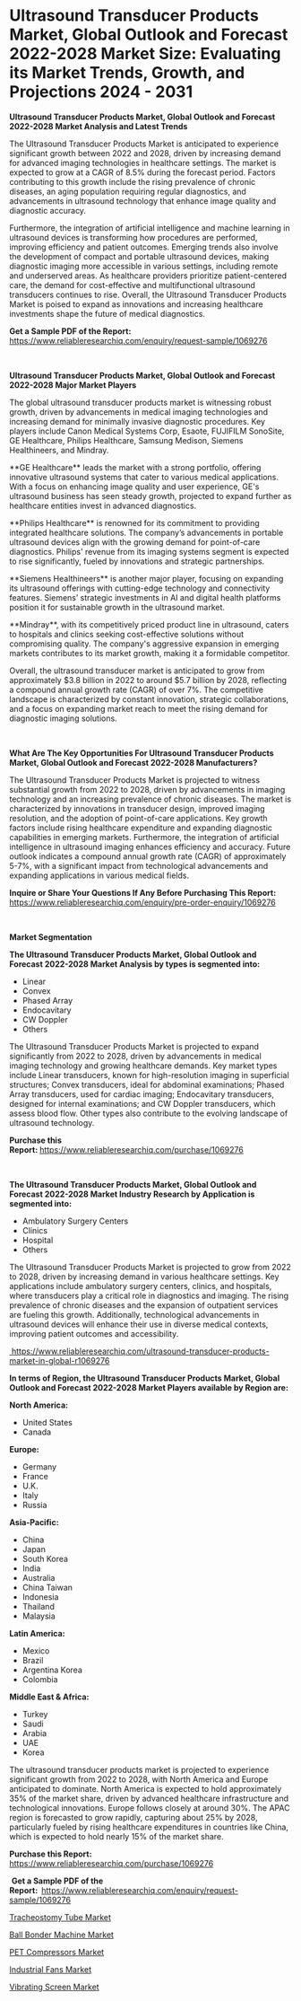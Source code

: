 <p><h1>Ultrasound Transducer Products Market, Global Outlook and Forecast 2022-2028 Market Size: Evaluating its Market Trends, Growth, and Projections 2024 - 2031</h1></p><p><strong>Ultrasound Transducer Products Market, Global Outlook and Forecast 2022-2028 Market Analysis and Latest Trends</strong></p>
<p><p>The Ultrasound Transducer Products Market is anticipated to experience significant growth between 2022 and 2028, driven by increasing demand for advanced imaging technologies in healthcare settings. The market is expected to grow at a CAGR of 8.5% during the forecast period. Factors contributing to this growth include the rising prevalence of chronic diseases, an aging population requiring regular diagnostics, and advancements in ultrasound technology that enhance image quality and diagnostic accuracy.</p><p>Furthermore, the integration of artificial intelligence and machine learning in ultrasound devices is transforming how procedures are performed, improving efficiency and patient outcomes. Emerging trends also involve the development of compact and portable ultrasound devices, making diagnostic imaging more accessible in various settings, including remote and underserved areas. As healthcare providers prioritize patient-centered care, the demand for cost-effective and multifunctional ultrasound transducers continues to rise. Overall, the Ultrasound Transducer Products Market is poised to expand as innovations and increasing healthcare investments shape the future of medical diagnostics.</p></p>
<p><strong>Get a Sample PDF of the Report:&nbsp;</strong> <a href="https://www.reliableresearchiq.com/enquiry/request-sample/1069276">https://www.reliableresearchiq.com/enquiry/request-sample/1069276</a></p>
<p>&nbsp;</p>
<p><strong>Ultrasound Transducer Products Market, Global Outlook and Forecast 2022-2028 Major Market Players</strong></p>
<p><p>The global ultrasound transducer products market is witnessing robust growth, driven by advancements in medical imaging technologies and increasing demand for minimally invasive diagnostic procedures. Key players include Canon Medical Systems Corp, Esaote, FUJIFILM SonoSite, GE Healthcare, Philips Healthcare, Samsung Medison, Siemens Healthineers, and Mindray. </p><p>**GE Healthcare** leads the market with a strong portfolio, offering innovative ultrasound systems that cater to various medical applications. With a focus on enhancing image quality and user experience, GE's ultrasound business has seen steady growth, projected to expand further as healthcare entities invest in advanced diagnostics.</p><p>**Philips Healthcare** is renowned for its commitment to providing integrated healthcare solutions. The company’s advancements in portable ultrasound devices align with the growing demand for point-of-care diagnostics. Philips' revenue from its imaging systems segment is expected to rise significantly, fueled by innovations and strategic partnerships.</p><p>**Siemens Healthineers** is another major player, focusing on expanding its ultrasound offerings with cutting-edge technology and connectivity features. Siemens’ strategic investments in AI and digital health platforms position it for sustainable growth in the ultrasound market.</p><p>**Mindray**, with its competitively priced product line in ultrasound, caters to hospitals and clinics seeking cost-effective solutions without compromising quality. The company's aggressive expansion in emerging markets contributes to its market growth, making it a formidable competitor.</p><p>Overall, the ultrasound transducer market is anticipated to grow from approximately $3.8 billion in 2022 to around $5.7 billion by 2028, reflecting a compound annual growth rate (CAGR) of over 7%. The competitive landscape is characterized by constant innovation, strategic collaborations, and a focus on expanding market reach to meet the rising demand for diagnostic imaging solutions.</p></p>
<p>&nbsp;</p>
<p><strong>What Are The Key Opportunities For Ultrasound Transducer Products Market, Global Outlook and Forecast 2022-2028 Manufacturers?</strong></p>
<p><p>The Ultrasound Transducer Products Market is projected to witness substantial growth from 2022 to 2028, driven by advancements in imaging technology and an increasing prevalence of chronic diseases. The market is characterized by innovations in transducer design, improved imaging resolution, and the adoption of point-of-care applications. Key growth factors include rising healthcare expenditure and expanding diagnostic capabilities in emerging markets. Furthermore, the integration of artificial intelligence in ultrasound imaging enhances efficiency and accuracy. Future outlook indicates a compound annual growth rate (CAGR) of approximately 5-7%, with a significant impact from technological advancements and expanding applications in various medical fields.</p></p>
<p><strong>Inquire or Share Your Questions If Any Before Purchasing This Report:</strong> <a href="https://www.reliableresearchiq.com/enquiry/pre-order-enquiry/1069276">https://www.reliableresearchiq.com/enquiry/pre-order-enquiry/1069276</a></p>
<p>&nbsp;</p>
<p><strong>Market Segmentation</strong></p>
<p><strong>The Ultrasound Transducer Products Market, Global Outlook and Forecast 2022-2028 Market Analysis by types is segmented into:</strong></p>
<p><ul><li>Linear</li><li>Convex</li><li>Phased Array</li><li>Endocavitary</li><li>CW Doppler</li><li>Others</li></ul></p>
<p><p>The Ultrasound Transducer Products Market is projected to expand significantly from 2022 to 2028, driven by advancements in medical imaging technology and growing healthcare demands. Key market types include Linear transducers, known for high-resolution imaging in superficial structures; Convex transducers, ideal for abdominal examinations; Phased Array transducers, used for cardiac imaging; Endocavitary transducers, designed for internal examinations; and CW Doppler transducers, which assess blood flow. Other types also contribute to the evolving landscape of ultrasound technology.</p></p>
<p><strong>Purchase this Report:&nbsp;</strong><a href="https://www.reliableresearchiq.com/purchase/1069276">https://www.reliableresearchiq.com/purchase/1069276</a></p>
<p>&nbsp;</p>
<p><strong>The Ultrasound Transducer Products Market, Global Outlook and Forecast 2022-2028 Market Industry Research by Application is segmented into:</strong></p>
<p><ul><li>Ambulatory Surgery Centers</li><li>Clinics</li><li>Hospital</li><li>Others</li></ul></p>
<p><p>The Ultrasound Transducer Products Market is projected to grow from 2022 to 2028, driven by increasing demand in various healthcare settings. Key applications include ambulatory surgery centers, clinics, and hospitals, where transducers play a critical role in diagnostics and imaging. The rising prevalence of chronic diseases and the expansion of outpatient services are fueling this growth. Additionally, technological advancements in ultrasound devices will enhance their use in diverse medical contexts, improving patient outcomes and accessibility.</p></p>
<p><a href="https://www.reliableresearchiq.com/ultrasound-transducer-products-market-in-global-r1069276">&nbsp;https://www.reliableresearchiq.com/ultrasound-transducer-products-market-in-global-r1069276</a></p>
<p><strong>In terms of Region, the Ultrasound Transducer Products Market, Global Outlook and Forecast 2022-2028 Market Players available by Region are:</strong></p>
<p>
    <p> <strong> North America: </strong>
        <ul>
            <li>United States</li>
            <li>Canada</li>
        </ul>
        </p> 
    <p> <strong> Europe: </strong>
        <ul>
            <li>Germany</li>
            <li>France</li>
            <li>U.K.</li>
            <li>Italy</li>
            <li>Russia</li>
        </ul>
        </p> 
    <p> <strong> Asia-Pacific: </strong>
        <ul>
            <li>China</li>
            <li>Japan</li>
            <li>South Korea</li>
            <li>India</li>
            <li>Australia</li>
            <li>China Taiwan</li>
            <li>Indonesia</li>
            <li>Thailand</li>
            <li>Malaysia</li>
        </ul>
        </p> 
    <p> <strong> Latin America: </strong>
        <ul>
            <li>Mexico</li>
            <li>Brazil</li>
            <li>Argentina Korea</li>
            <li>Colombia</li>
        </ul>
        </p> 
    <p> <strong> Middle East & Africa: </strong>
        <ul>
            <li>Turkey</li>
            <li>Saudi</li>
            <li>Arabia</li>
            <li>UAE</li>
            <li>Korea</li>
        </ul>
    </p>
    </p>
<p><p>The ultrasound transducer products market is projected to experience significant growth from 2022 to 2028, with North America and Europe anticipated to dominate. North America is expected to hold approximately 35% of the market share, driven by advanced healthcare infrastructure and technological innovations. Europe follows closely at around 30%. The APAC region is forecasted to grow rapidly, capturing about 25% by 2028, particularly fueled by rising healthcare expenditures in countries like China, which is expected to hold nearly 15% of the market share.</p></p>
<p><strong>Purchase this Report: </strong><a href="https://www.reliableresearchiq.com/purchase/1069276">https://www.reliableresearchiq.com/purchase/1069276</a></p>
<p>&nbsp;<strong>Get a Sample PDF of the Report:&nbsp;&nbsp;</strong><a href="https://www.reliableresearchiq.com/enquiry/request-sample/1069276">https://www.reliableresearchiq.com/enquiry/request-sample/1069276</a></p>
<p><strong></strong></p>
<p><p><a href="https://www.linkedin.com/pulse/global-tracheostomy-tube-industry-analysis-share-growth-trends-rmzae?trackingId=BhIVC0ldSH20rdwn0GcpjA%3D%3D">Tracheostomy Tube Market</a></p><p><a href="https://www.linkedin.com/pulse/comprehensive-analysis-global-ball-bonder-machine-market-hg4me?trackingId=FFMYxhnLgA7i1rNxyjTQ1g%3D%3D">Ball Bonder Machine Market</a></p><p><a href="https://www.linkedin.com/pulse/exploring-pet-compressors-market-dynamics-global-trends-ggp5e?trackingId=nptS7%2FzYRxjUr7EGWoAxoA%3D%3D">PET Compressors Market</a></p><p><a href="https://www.linkedin.com/pulse/industrial-fans-market-segmentation-geographical-regions-9hd6e?trackingId=cW7O9wiXTaWmJHQLODWhEg%3D%3D">Industrial Fans Market</a></p><p><a href="https://www.linkedin.com/pulse/vibrating-screen-market-industry-landscape-growth-trajectories-omade?trackingId=BSBIraVXSsOz9ZW5XuRprQ%3D%3D">Vibrating Screen Market</a></p></p>